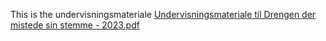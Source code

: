 This is the undervisningsmateriale
[Undervisningsmateriale til Drengen der mistede sin stemme - 2023.pdf](https://github.com/user-attachments/files/17247914/Undervisningsmateriale.til.Drengen.der.mistede.sin.stemme.-.2023.pdf)
